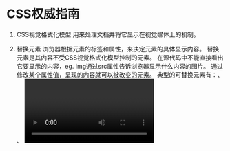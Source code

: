 # CSS权威指南

1. CSS视觉格式化模型
    用来处理文档并将它显示在视觉媒体上的机制。


2. 替换元素
    浏览器根据元素的标签和属性，来决定元素的具体显示内容。
    替换元素是其内容不受CSS视觉格式化模型控制的元素。
    在源代码中不能直接看出它要显示的内容，eg. img通过src属性告诉浏览器显示什么内容的图片。
    通过修改某个属性值，呈现的内容就可以被改变的元素。
    典型的可替换元素有：<img>、 <object>、 <video>、 表单元素：<textarea>、<input>。
    某些元素只在特殊情况下变现为替换元素：<audio>、<canvas>。
    通过css content属性来插入的对象称作匿名可替换元素。

3. 不可替换元素
    不可替换元素是其内容受CSS视觉格式化模型控制的元素。
    在源代码中可以直接看出它要显示的内容。

4. HTML和XHTML中块级元素不能嵌套在内联元素里。
   CSS中对显示元素的嵌套不存在任何限制。

5. display默认值为inline，默认的其内容会显示为行内文本。

6. link标签的ref属性规定当前文档与被链接文档之间的关系。
   多个样式表会合并规则，并将其全部应用于文档。
   多个link标签，样式会合并

7. @import url(sheet.css) 媒体类型
   多个@import样式会全部加载，其中的所有样式规则都会在文档的显示中使用。

8. 兼容新旧浏览器，旧浏览器可能不识别style标签，造成样式规则显示在页面最上端，为了避免这种情况的发生。
   可以使用如下方法兼容新旧浏览器：
   因为浏览器会忽略无法识别的标签，所以可以写成：
   <style><!--
    @import 样式规则路径
    body {

    }
    ...
   -->
   </style>
